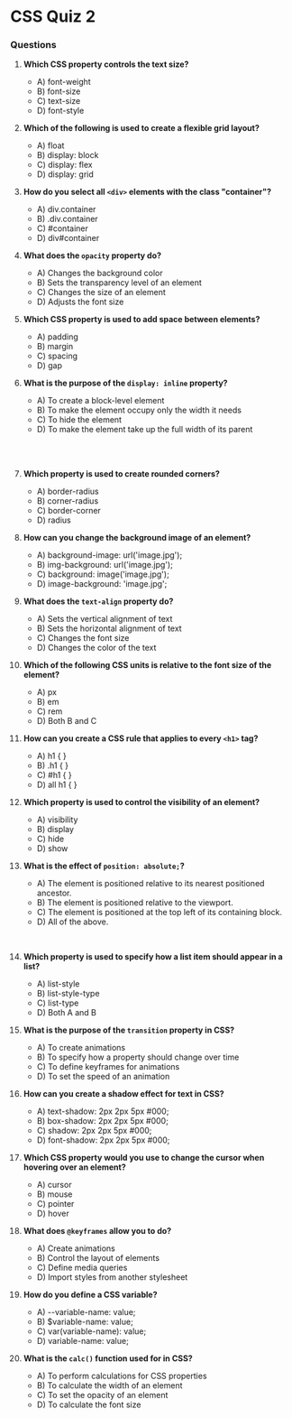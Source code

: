 # CSS Quiz 2

### Questions

1. **Which CSS property controls the text size?**
   - A) font-weight
   - B) font-size
   - C) text-size
   - D) font-style

2. **Which of the following is used to create a flexible grid layout?**
   - A) float
   - B) display: block
   - C) display: flex
   - D) display: grid

3. **How do you select all `<div>` elements with the class "container"?**
   - A) div.container
   - B) .div.container
   - C) #container
   - D) div#container

4. **What does the `opacity` property do?**
   - A) Changes the background color
   - B) Sets the transparency level of an element
   - C) Changes the size of an element
   - D) Adjusts the font size

5. **Which CSS property is used to add space between elements?**
   - A) padding
   - B) margin
   - C) spacing
   - D) gap

6. **What is the purpose of the `display: inline` property?**
   - A) To create a block-level element
   - B) To make the element occupy only the width it needs
   - C) To hide the element
   - D) To make the element take up the full width of its parent


<br>
<br>

7. **Which property is used to create rounded corners?**
   - A) border-radius
   - B) corner-radius
   - C) border-corner
   - D) radius

8. **How can you change the background image of an element?**
   - A) background-image: url('image.jpg');
   - B) img-background: url('image.jpg');
   - C) background: image('image.jpg');
   - D) image-background: 'image.jpg';

9. **What does the `text-align` property do?**
   - A) Sets the vertical alignment of text
   - B) Sets the horizontal alignment of text
   - C) Changes the font size
   - D) Changes the color of the text

10. **Which of the following CSS units is relative to the font size of the element?**
    - A) px
    - B) em
    - C) rem
    - D) Both B and C

11. **How can you create a CSS rule that applies to every `<h1>` tag?**
    - A) h1 { }
    - B) .h1 { }
    - C) #h1 { }
    - D) all h1 { }

12. **Which property is used to control the visibility of an element?**
    - A) visibility
    - B) display
    - C) hide
    - D) show

13. **What is the effect of `position: absolute;`?**
    - A) The element is positioned relative to its nearest positioned ancestor.
    - B) The element is positioned relative to the viewport.
    - C) The element is positioned at the top left of its containing block.
    - D) All of the above.

<br>


14. **Which property is used to specify how a list item should appear in a list?**
    - A) list-style
    - B) list-style-type
    - C) list-type
    - D) Both A and B

15. **What is the purpose of the `transition` property in CSS?**
    - A) To create animations
    - B) To specify how a property should change over time
    - C) To define keyframes for animations
    - D) To set the speed of an animation

16. **How can you create a shadow effect for text in CSS?**
    - A) text-shadow: 2px 2px 5px #000;
    - B) box-shadow: 2px 2px 5px #000;
    - C) shadow: 2px 2px 5px #000;
    - D) font-shadow: 2px 2px 5px #000;

17. **Which CSS property would you use to change the cursor when hovering over an element?**
    - A) cursor
    - B) mouse
    - C) pointer
    - D) hover

18. **What does `@keyframes` allow you to do?**
    - A) Create animations
    - B) Control the layout of elements
    - C) Define media queries
    - D) Import styles from another stylesheet

19. **How do you define a CSS variable?**
    - A) --variable-name: value;
    - B) $variable-name: value;
    - C) var(variable-name): value;
    - D) variable-name: value;

20. **What is the `calc()` function used for in CSS?**
    - A) To perform calculations for CSS properties
    - B) To calculate the width of an element
    - C) To set the opacity of an element
    - D) To calculate the font size
